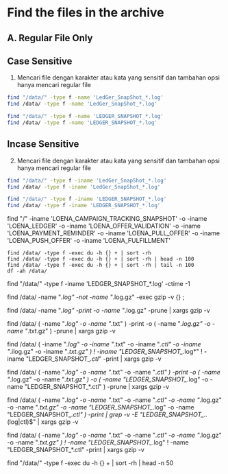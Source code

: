 # Find the files in the archive
## A. Regular File Only
## Case Sensitive
1. Mencari file dengan karakter atau kata yang sensitif dan tambahan opsi hanya mencari regular file
```bash
find "/data/" -type f -name 'LedGer_SnapShot_*.log'
find /data/ -type f -name 'LedGer_SnapShot_*.log'
```
```bash
find "/data/" -type f -name 'LEDGER_SNAPSHOT_*.log'
find /data/ -type f -name 'LEDGER_SNAPSHOT_*.log'
```
## Incase Sensitive
2. Mencari file dengan karakter atau kata yang sensitif dan tambahan opsi hanya mencari regular file
```bash
find "/data/" -type f -iname 'LedGer_SnapShot_*.log'
find /data/ -type f -iname 'LedGer_SnapShot_*.log'
```
```bash
find "/data/" -type f -iname 'LEDGER_SNAPSHOT_*.log'
find /data/ -type f -iname 'LEDGER_SNAPSHOT_*.log'
```
find "/" -iname 'LOENA_CAMPAIGN_TRACKING_SNAPSHOT' -o -iname 'LOENA_LEDGER' -o -iname 'LOENA_OFFER_VALIDATION' -o -iname 'LOENA_PAYMENT_REMINDER' -o -iname 'LOENA_PULL_OFFER' -o -iname 'LOENA_PUSH_OFFER' -o -iname 'LOENA_FULFILLMENT'

```
find /data/ -type f -exec du -h {} + | sort -rh
find /data/ -type f -exec du -h {} + | sort -rh | head -n 100
find /data/ -type f -exec du -h {} + | sort -rh | tail -n 100
df -ah /data/
```

find "/data/" -type f -iname 'LEDGER_SNAPSHOT_*.log' -ctime -1 

find /data/ -name "*.log" -not -name "*.log.gz" -exec gzip -v {} \;

find /data/ -name "*.log" -print -o -name "*.log.gz" -prune | xargs gzip -v

find /data/ \( -name "*.log" -o -name "*.txt" \) -print -o \( -name "*.log.gz" -o -name "*.txt.gz" \) -prune | xargs gzip -v

find /data/ \( -iname "*.log" -o -iname "*.txt" -o -iname "*.ctl" -o -iname "*.ilog.gz" -o -iname "*.txt.gz" \) ! -iname "LEDGER_SNAPSHOT_*.log*" ! -iname "LEDGER_SNAPSHOT_*.ctl*" -print | xargs gzip -v

find /data/ \( -name "*.log" -o -name "*.txt" -o -name "*.ctl" \) -print -o \( -name "*.log.gz" -o -name "*.txt.gz" \) -o \( -name "LEDGER_SNAPSHOT_*.log" -o -name "LEDGER_SNAPSHOT_*.ctl" \) -prune | xargs gzip -v

find /data/ \( -name "*.log" -o -name "*.txt" -o -name "*.ctl" -o -name "*.log.gz" -o -name "*.txt.gz" -o -name "LEDGER_SNAPSHOT_*.log" -o -name "LEDGER_SNAPSHOT_*.ctl" \) -print | grep -v -E "LEDGER_SNAPSHOT_.*\.(log|ctl)$" | xargs gzip -v

find /data/ \( -name "*.log" -o -name "*.txt" -o -name "*.ctl" -o -name "*.log.gz" -o -name "*.txt.gz" \) ! -name "LEDGER_SNAPSHOT_*.log" ! -name "LEDGER_SNAPSHOT_*.ctl" -print | xargs gzip -v

find "/data/" -type f -exec du -h {} + | sort -rh | head -n 50
